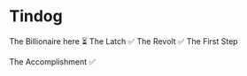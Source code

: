 # Tindog

The Billionaire here ⏳
The Latch ✅
The Revolt ✅
The First Step

The Accomplishment ✅





